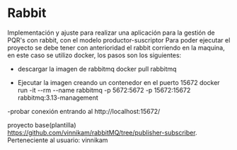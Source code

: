 # Rabbit
Implementación y ajuste para realizar una aplicación para la gestión de PQR's con rabbit, con el modelo productor-suscriptor
Para poder ejecutar el proyecto se debe tener con anterioridad el rabbit corriendo en la maquina, en este caso se utilizo docker, los pasos son los siguientes:

- descargar la imagen de rabbitmq
  docker pull rabbitmq

- Ejecutar la imagen creando un contenedor en el puerto 15672
  docker run -it --rm --name rabbitmq -p 5672:5672 -p 15672:15672 rabbitmq:3.13-management

-probar conexión entrando al http://localhost:15672/

proyecto base(plantilla) https://github.com/vinnikam/rabbitMQ/tree/publisher-subscriber. Perteneciente al usuario: vinnikam
